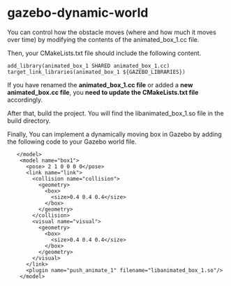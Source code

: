 # gazebo-dynamic-world

You can control how the obstacle moves (where and how much it moves over time) by modifying the contents of the animated_box_1.cc file.

Then, your CMakeLists.txt file should include the following content. 
```
add_library(animated_box_1 SHARED animated_box_1.cc)
target_link_libraries(animated_box_1 ${GAZEBO_LIBRARIES})
```
If you have renamed the **animated_box_1.cc file** or added a **new animated_box.cc file**, you **need to update the CMakeLists.txt file** accordingly.


After that, build the project. You will find the libanimated_box_1.so file in the build directory.

Finally, You can implement a dynamically moving box in Gazebo by adding the following code to your Gazebo world file.

```
   </model>
    <model name="box1">
      <pose> 2 1 0 0 0 0</pose>
      <link name="link">
        <collision name="collision">
          <geometry>
            <box>
              <size>0.4 0.4 0.4</size>
            </box>
          </geometry>
        </collision>
        <visual name="visual">
          <geometry>
            <box>
              <size>0.4 0.4 0.4</size>
            </box>
          </geometry>
        </visual>
      </link>
      <plugin name="push_animate_1" filename="libanimated_box_1.so"/>
    </model>   
```

